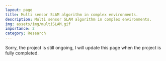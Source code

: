 ```yaml
---
layout: page
title: Multi sensor SLAM algorithm in complex environments.
description: Multi sensor SLAM algorithm in complex environments.
img: assets/img/multiSLAM.gif
importance: 2
category: Research
---
```

Sorry, the project is still ongoing, I will update this page when the project is fully completed.
